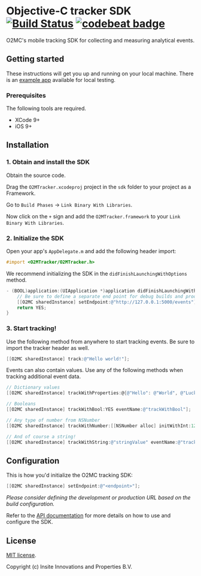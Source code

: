 # Objective-C tracker SDK [![Build Status](https://travis-ci.org/O2MC/objective-c-tracker.svg?branch=master)](https://travis-ci.org/O2MC/objective-c-tracker) [![codebeat badge](https://codebeat.co/badges/40e1ff86-dd97-45f4-a060-3ffb7df6c664)](https://codebeat.co/projects/github-com-o2mc-objective-c-tracker-master)

O2MC's mobile tracking SDK for collecting and measuring analytical events.

## Getting started

These instructions will get you up and running on your local machine. There is an [example app](app-obj-c/) available for local testing.

### Prerequisites

The following tools are required.

* XCode 9+
* iOS 9+

## Installation

### 1. Obtain and install the SDK

Obtain the source code.

Drag the `O2MTracker.xcodeproj` project in the `sdk` folder to your project as a Framework.

Go to `Build Phases` -> `Link Binary With Libraries`.


Now click on the `+` sign and add the `O2MTracker.framework` to your `Link Binary With Libraries`.


### 2. Initialize the SDK

Open your app's `AppDelegate.m` and add the following header import:

```objective-c
#import <O2MTracker/O2MTracker.h>
```

We recommend initializing the SDK in the `didFinishLaunchingWithOptions` method.

```objective-c
- (BOOL)application:(UIApplication *)application didFinishLaunchingWithOptions:(NSDictionary *)launchOptions {
    // Be sure to define a separate end point for debug builds and production builds.
    [[O2MC sharedInstance] setEndpoint:@"http://127.0.0.1:5000/events"];
    return YES;
}
```

### 3. Start tracking!

Use the following method from anywhere to start tracking events. Be sure to import the tracker header as well.

```objective-c
[[O2MC sharedInstance] track:@"Hello world!"];
```

Events can also contain values. Use any of the following methods when tracking additional event data.

```objective-c
// Dictionary values
[[O2MC sharedInstance] trackWithProperties:@{@"Hello": @"World", @"LuckyNumber": @7} eventName:@"trackWithDict"];

// Booleans
[[O2MC sharedInstance] trackWithBool:YES eventName:@"trackWithBool"];

// Any type of number from NSNumber
[[O2MC sharedInstance] trackWithNumber:[[NSNumber alloc] initWithInt:12345] eventName:@"trackWithNumber"];

// And of course a string!
[[O2MC sharedInstance] trackWithString:@"stringValue" eventName:@"trackWithString"];
```
## Configuration

This is how you'd initialize the O2MC tracking SDK:

```objective-c
[[O2MC sharedInstance] setEndpoint:@"<endpoint>"];
```

*Please consider defining the development or production URL based on the build configuration.*

Refer to the [API documentation](API.md) for more details on how to use and configure the SDK.

## License

[MIT license](LICENSE).

Copyright (c) Insite Innovations and Properties B.V.